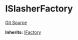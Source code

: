# ISlasherFactory
[Git Source](https://github.com/symbioticfi/core/blob/0c5792225777a2fa2f15f10dba9650eb44861800/src/interfaces/ISlasherFactory.sol)

**Inherits:**
[IFactory](/Users/andreikorokhov/symbiotic/core/docs/autogen/src/src/interfaces/common/IFactory.sol/interface.IFactory.md)


